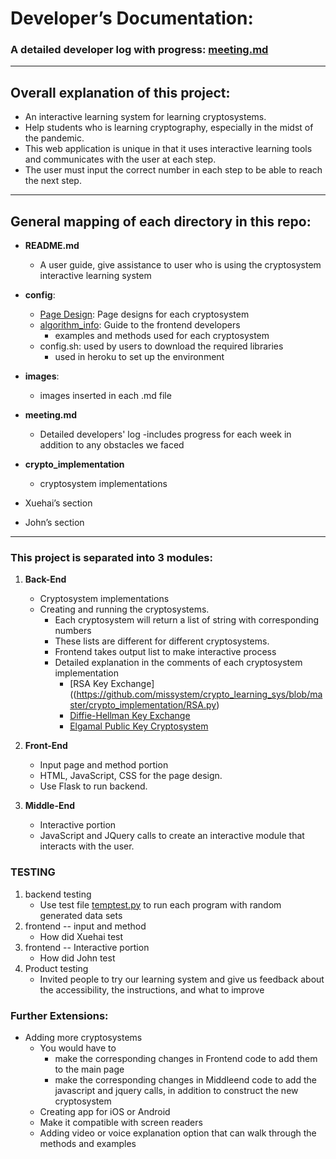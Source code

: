 # Developer’s Documentation:    

### A detailed developer log with progress: [meeting.md](https://github.com/missystem/crypto_learning_sys/blob/master/meeting.md)

---

## Overall explanation of this project:
* An interactive learning system for learning cryptosystems. 
* Help students who is learning cryptography, especially in the midst of the pandemic. 
* This web application is unique in that it uses interactive learning tools and communicates with the user at each step. 
* The user must input the correct number in each step to be able to reach the next step.

---

## General mapping of each directory in this repo:
* **README.md**
	- A user guide, give assistance to user who is using the cryptosystem interactive learning system

* **config**:
	- [Page Design](https://github.com/missystem/crypto_learning_sys/tree/master/config/Page%20Design): Page designs for each cryptosystem
	- [algorithm_info](https://github.com/missystem/crypto_learning_sys/tree/master/config/algorithm_info): Guide to the frontend developers
		- examples and methods used for each cryptosystem
	- config.sh: used by users to download the required libraries
		- used in heroku to set up the environment

* **images**:
	- images inserted in each .md file

* **meeting.md**
	- Detailed developers' log
		-includes progress for each week in addition to any obstacles we faced
* **crypto_implementation**
	- cryptosystem implementations
* Xuehai’s section
* John’s section

---

### This project is separated into 3 modules:
1. **Back-End**
	- Cryptosystem implementations
	- Creating and running the cryptosystems.
		- Each cryptosystem will return a list of string with corresponding numbers
		- These lists are different for different cryptosystems. 
		- Frontend takes output list to make interactive process
		- Detailed explanation in the comments of each cryptosystem implementation
			- [RSA Key Exchange]((https://github.com/missystem/crypto_learning_sys/blob/master/crypto_implementation/RSA.py)	
			- [Diffie-Hellman Key Exchange](https://github.com/missystem/crypto_learning_sys/blob/master/crypto_implementation/DH.py)
			- [Elgamal Public Key Cryptosystem](https://github.com/missystem/crypto_learning_sys/blob/master/crypto_implementation/Elgamal.py)

2. **Front-End** 
	- Input page and method portion
	- HTML, JavaScript, CSS for the page design. 
	- Use Flask to run backend.

3. **Middle-End** 
	- Interactive portion
	- JavaScript and JQuery calls to create an interactive module that interacts with the user.


### TESTING  
1. backend testing
	- Use test file [temptest.py](https://github.com/missystem/crypto_learning_sys/blob/master/crypto_implementation/temptest.py) to run each program with random generated data sets
2. frontend -- input and method
	- How did Xuehai test
3. frontend -- Interactive portion
	- How did John test
4. Product testing
	- Invited people to try our learning system and give us feedback about the accessibility, the instructions, and what to improve

### Further Extensions:
* Adding more cryptosystems
	- You would have to 
		- make the corresponding changes in ​Frontend code​ to add them to the main page
		- make the corresponding changes in Middleend code​ ​to add the javascript and jquery calls, in addition to construct the new cryptosystem
	- Creating app for iOS or Android
	- Make it compatible with screen readers
	- Adding video or voice explanation option that can walk through the methods and examples








